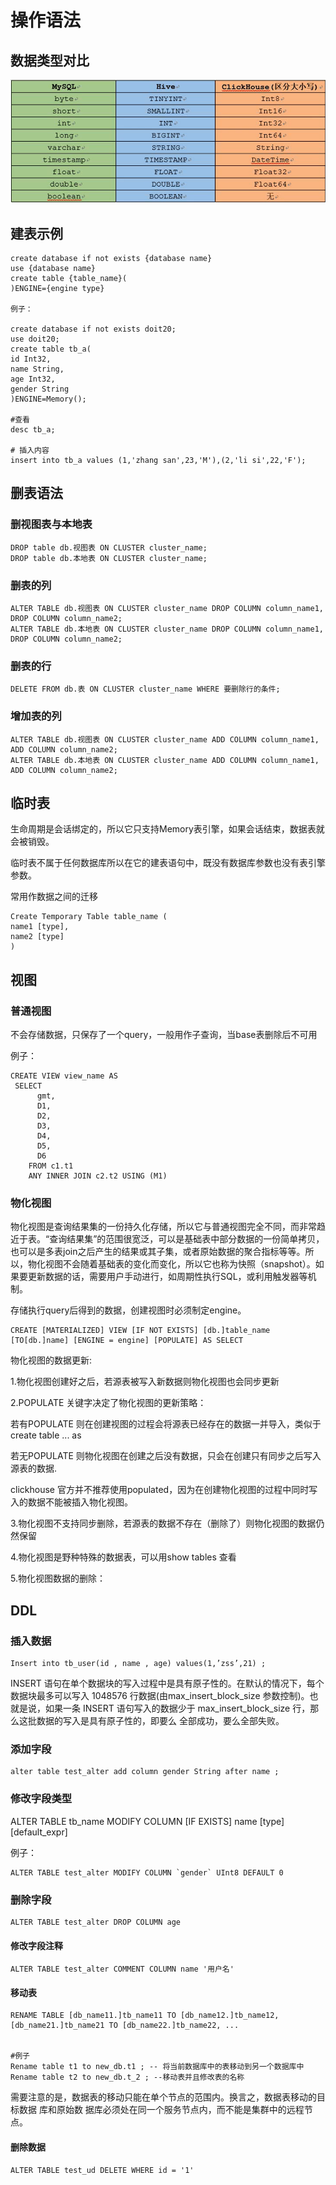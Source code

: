 # 操作语法

## 数据类型对比

![](Images/1.png)

## 建表示例

	create database if not exists {database name}
	use {database name}
	create table {table_name}(
	)ENGINE={engine type}
	
	例子：
	
	create database if not exists doit20;
	use doit20;
	create table tb_a(
	id Int32,
	name String,
	age Int32,
	gender String
	)ENGINE=Memory();
	
	#查看
	desc tb_a;
	
	# 插入内容
	insert into tb_a values (1,'zhang san',23,'M'),(2,'li si',22,'F');
	
	

## 删表语法

### 删视图表与本地表

	DROP table db.视图表 ON CLUSTER cluster_name;
	DROP table db.本地表 ON CLUSTER cluster_name;
	
### 删表的列

	ALTER TABLE db.视图表 ON CLUSTER cluster_name DROP COLUMN column_name1, DROP COLUMN column_name2;
	ALTER TABLE db.本地表 ON CLUSTER cluster_name DROP COLUMN column_name1, DROP COLUMN column_name2;

### 删表的行

	DELETE FROM db.表 ON CLUSTER cluster_name WHERE 要删除行的条件;

### 增加表的列

	ALTER TABLE db.视图表 ON CLUSTER cluster_name ADD COLUMN column_name1, ADD COLUMN column_name2;
	ALTER TABLE db.本地表 ON CLUSTER cluster_name ADD COLUMN column_name1, ADD COLUMN column_name2;
	
## 临时表

生命周期是会话绑定的，所以它只支持Memory表引擎，如果会话结束，数据表就会被销毁。

临时表不属于任何数据库所以在它的建表语句中，既没有数据库参数也没有表引擎参数。

常用作数据之间的迁移

	Create Temporary Table table_name (
	name1 [type],
	name2 [type]
	)


## 视图

### 普通视图

不会存储数据，只保存了一个query，一般用作子查询，当base表删除后不可用

例子：

	CREATE VIEW view_name AS
	 SELECT 
		  gmt, 
		  D1, 
		  D2, 
		  D3, 
		  D4, 
		  D5, 
		  D6
		FROM c1.t1 
		ANY INNER JOIN c2.t2 USING (M1)	


### 物化视图

物化视图是查询结果集的一份持久化存储，所以它与普通视图完全不同，而非常趋近于表。“查询结果集”的范围很宽泛，可以是基础表中部分数据的一份简单拷贝，也可以是多表join之后产生的结果或其子集，或者原始数据的聚合指标等等。所以，物化视图不会随着基础表的变化而变化，所以它也称为快照（snapshot）。如果要更新数据的话，需要用户手动进行，如周期性执行SQL，或利用触发器等机制。

存储执行query后得到的数据，创建视图时必须制定engine。

	CREATE [MATERIALIZED] VIEW [IF NOT EXISTS] [db.]table_name [TO[db.]name] [ENGINE = engine] [POPULATE] AS SELECT 

物化视图的数据更新:

1.物化视图创建好之后，若源表被写入新数据则物化视图也会同步更新

2.POPULATE 关键字决定了物化视图的更新策略：

若有POPULATE 则在创建视图的过程会将源表已经存在的数据一并导入，类似于 create table ... as

若无POPULATE 则物化视图在创建之后没有数据，只会在创建只有同步之后写入源表的数据.

clickhouse 官方并不推荐使用populated，因为在创建物化视图的过程中同时写入的数据不能被插入物化视图。

3.物化视图不支持同步删除，若源表的数据不存在（删除了）则物化视图的数据仍然保留

4.物化视图是野种特殊的数据表，可以用show tables 查看

5.物化视图数据的删除：


## DDL

### 插入数据

	Insert into tb_user(id , name , age) values(1,’zss’,21) ;
	
INSERT 语句在单个数据块的写入过程中是具有原子性的。在默认的情况下，每个数据块最多可以写入 1048576 行数据(由max_insert_block_size 参数控制)。也就是说，如果一条 INSERT 语句写入的数据少于 max_insert_block_size 行，那么这批数据的写入是具有原子性的，即要么 全部成功，要么全部失败。

### 添加字段

	alter table test_alter add column gender String after name ;
	
### 修改字段类型

ALTER TABLE tb_name MODIFY COLUMN [IF EXISTS] name [type] [default_expr]

例子：

	ALTER TABLE test_alter MODIFY COLUMN `gender` UInt8 DEFAULT 0
	
	
### 删除字段

	ALTER TABLE test_alter DROP COLUMN age
	
#### 修改字段注释

	ALTER TABLE test_alter COMMENT COLUMN name '用户名'
	
	
#### 移动表

	RENAME TABLE [db_name11.]tb_name11 TO [db_name12.]tb_name12, [db_name21.]tb_name21 TO [db_name22.]tb_name22, ...
	
	
	#例子
	Rename table t1 to new_db.t1 ; -- 将当前数据库中的表移动到另一个数据库中 
	Rename table t2 to new_db.t_2 ; --移动表并且修改表的名称
	
需要注意的是，数据表的移动只能在单个节点的范围内。换言之，数据表移动的目标数据 库和原始数 据库必须处在同一个服务节点内，而不能是集群中的远程节点。

#### 删除数据

	ALTER TABLE test_ud DELETE WHERE id = '1'